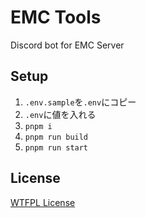 # EMC Tools

Discord bot for EMC Server

## Setup

1. `.env.sample`を`.env`にコピー
2. `.env`に値を入れる
3. `pnpm i`
4. `pnpm run build`
5. `pnpm run start`

## License

[WTFPL License](https://github.com/opera7133/emc-tools/blob/main/LICENSE)
